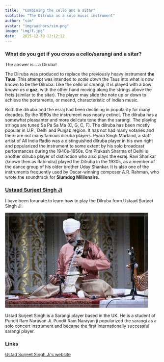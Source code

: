 ```yaml
---
title:  "Combining the cello and a sitar"
subtitle: "The Dilruba as a solo music instrument"
author: "sim"
avatar: "img/authors/sim.png"
image: "img/f.jpg"
date:   2015-12-30 12:12:12
---
```


### What do you get if you cross a cello/sarangi and a sitar?
The answer is... a Diruba! 

The Dilruba was produced to replace the previously heavy instrument **the Taus**. This attempt was intended to *scale down* the Taus into what is now known to be the Dilruba. Like the cello or sarangi, it is played with a bow *known as a* **gaz**, with the other hand moving along the strings above the frets (similar to the sitar). The player may slide the note up or down to achieve the portamento, or meend, characteristic of Indian music.

Both the dilruba and the esraj had been declining in popularity for many decades. By the 1980s the instrument was nearly extinct.
The dilruba has a somewhat pleasanter and more delicate tone than the sarangi. The playing strings are tuned Sa Pa Sa Ma (C, G, C, F). The dilruba has been mostly popular in U.P., Delhi and Punjab region. It has not had many votaries and there are not many famous dilruba players. Pyara Singh Martand, a staff artist of All India Radio was a distinguished dilruba player in his own right and popularized the instrument to some extent by his solo broadcast performances during the 1940s-1950s. Om Prakash Sharma of Delhi is another dilruba player of distinction who also plays the esraj.
Ravi Shankar (known then as Rabindra) played the Dilruba in the 1930s, as a member of the dance group of his older brother Uday Shankar.
It is also one of the instruments frequently used by Oscar-winning composer A.R. Rahman, who wrote the soundtrack for **Slumdog Millionaire.**

### [Ustaad Surjeet Singh Ji](http://www.surjeetsingh.org)
I have been forunate to learn how to play the Dilruba from Ustaad Surjeet Singh Ji.

![Alt text](/img/surjeet_singh.jpg "Ustad Surjeet Singh Ji")

Ustad Surjeet Singh is a Sarangi player based in the UK. He is a student of Pundit Ram Narayan Ji. Pundit Ram Narayan ji popularized the sarangi as a solo concert instrument and became the first internationally successful sarangi player.

### Links

[Ustad Surjeet Singh Ji's website](http://www.surjeetsingh.org)